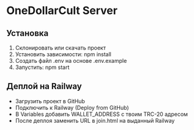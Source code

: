 # OneDollarCult Server

## Установка
1. Склонировать или скачать проект
2. Установить зависимости:
   npm install
3. Создать файл .env на основе .env.example
4. Запустить:
   npm start

## Деплой на Railway
- Загрузить проект в GitHub
- Подключить к Railway (Deploy from GitHub)
- В Variables добавить WALLET_ADDRESS с твоим TRC-20 адресом
- После деплоя заменить URL в join.html на выданный Railway
